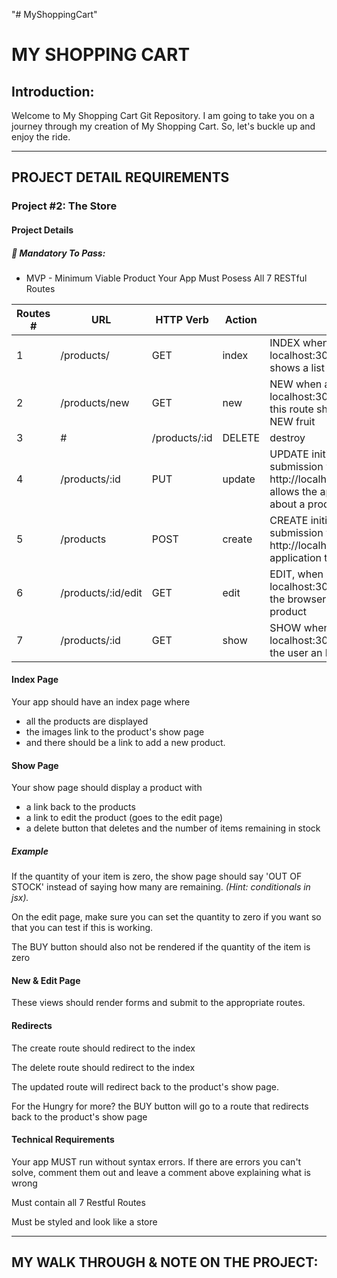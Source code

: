 "# MyShoppingCart"

<h1>MY SHOPPING CART</h1>
<h2>Introduction:</h2>
<p>Welcome to My Shopping Cart Git Repository.  
    I am going to take you on a journey through my creation of My Shopping Cart.  
    So, let's buckle up and enjoy the ride.</p>

<hr>

<h2>PROJECT DETAIL REQUIREMENTS</h2>
<h3>Project #2: The Store</h3>
<h4>Project Details</h4>
<h5>🔴 Mandatory To Pass:</h5>
    <ul>
        <li>
            MVP - Minimum Viable Product Your App Must Posess All 7 RESTful Routes
        </li>
    </ul>

Routes # | URL | HTTP Verb | Action | Notes
---------|-----|-----------|--------|------
1 | /products/ | GET | index | INDEX when a user types localhost:3000/products in browser this route shows a list or index of all products
2 | /products/new | GET | new | NEW when a user types localhost:3000/products/new in the browser this route shows the user a form to create a NEW fruit
3 | # | /products/:id | DELETE | destroy | DELETE initiates a delete request through a form submission with action = http://localhost:3000/products/:idOfProductand allows the application the ability to delete a product
4 | /products/:id | PUT	| update | UPDATE initiates a put request through a form submission with action = http://localhost:3000/products/:idOfProductand allows the application the ability to Update data about a product
5 | /products | POST | create | CREATE initiates a post request through a form submission with action = http://localhost:3000/products/and allows the application the ability to create a product
6 | /products/:id/edit | GET | edit | EDIT, when a user types localhost:3000/products/:idOfProduct/edit in the browser, shows the user a form to edit a product
7 | /products/:id | GET | show | SHOW when a user types localhost:3000/products/:idOfProduct shows the user an Individual fruit in the browser


<h4>Index Page</h4>
<p>Your app should have an index page where</p>
<ul>
    <li>all the products are displayed</li>
    <li>the images link to the product's show page</li>
    <li>and there should be a link to add a new product.</li>
</ul>
    
<h4>Show Page</h4>
<p>Your show page should display a product with</p>
<ul>
    <li>a link back to the products</li>
    <li>a link to edit the product (goes to the edit page)</li>
    <li>a delete button that deletes and the number of items remaining in stock</li>
</ul>

<h5>Example</h5>
<p>If the quantity of your item is zero, the show page should say 'OUT OF STOCK' instead of saying how many are remaining. <i>(Hint: conditionals in jsx).</i></p>
<p>On the edit page, make sure you can set the quantity to zero if you want so that you can test if this is working.</p>
<p>The BUY button should also not be rendered if the quantity of the item is zero</p>

<h4>New & Edit Page</h4>  
<p>These views should render forms and submit to the appropriate routes.</p>

<h4>Redirects</h4>
<p>The create route should redirect to the index</p>
<p>The delete route should redirect to the index</p>
<p>The updated route will redirect back to the product's show page.</p>
<p>For the Hungry for more? the BUY button will go to a route that redirects back to the product's show page</p>

<h4>Technical Requirements</h4>
<p>Your app MUST run without syntax errors. If there are errors you can't solve, comment them out and leave a comment above explaining what is wrong</p>
<p>Must contain all 7 Restful Routes</p>
<p>Must be styled and look like a store</p>

<hr>

<h2>MY WALK THROUGH & NOTE ON THE PROJECT:</h2>
